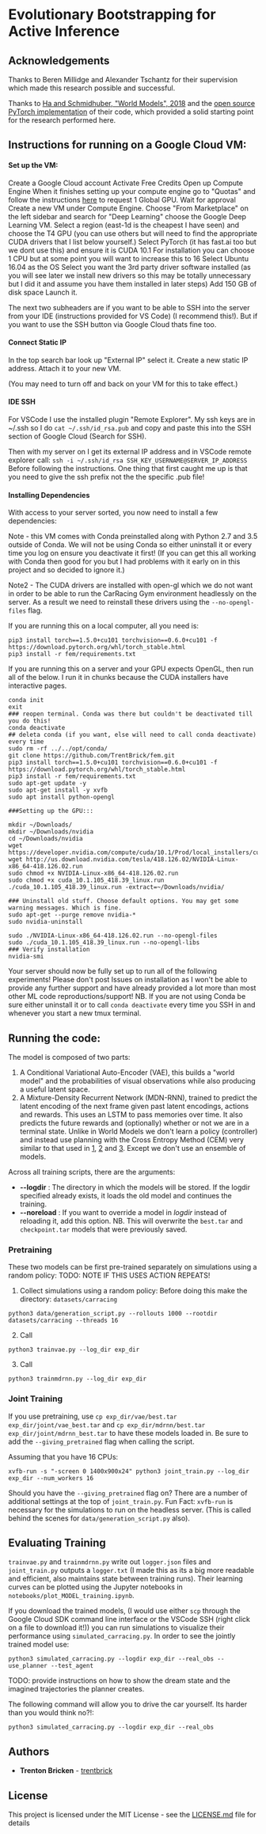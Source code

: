 # Evolutionary Bootstrapping for Active Inference

## Acknowledgements

Thanks to Beren Millidge and Alexander Tschantz for their supervision which made this research possible and successful.

Thanks to [Ha and Schmidhuber, "World Models", 2018]() and the [open source PyTorch implementation](https://github.com/ctallec/world-models) of their code, which provided a solid starting point for the research performed here.

## Instructions for running on a Google Cloud VM:

#### Set up the VM: 
Create a Google Cloud account
Activate Free Credits
Open up Compute Engine
When it finishes setting up your compute engine go to "Quotas" and follow the instructions [here](https://stackoverflow.com/questions/45227064/how-to-request-gpu-quota-increase-in-google-cloud) to request 1 Global GPU.
Wait for approval
Create a new VM under Compute Engine. Choose "From Marketplace" on the left sidebar and search for "Deep Learning" choose the Google Deep Learning VM.
Select a region (east-1d is the cheapest I have seen) and choose the T4 GPU (you can use others but will need to find the appropriate CUDA drivers that I list below yourself.)
Select PyTorch (it has fast.ai too but we dont use this) and ensure it is CUDA 10.1
For installation you can choose 1 CPU but at some point you will want to increase this to 16
Select Ubuntu 16.04 as the OS
Select you want the 3rd party driver software installed (as you will see later we install new drivers so this may be totally unnecessary but I did it and assume you have them installed in later steps)
Add 150 GB of disk space
Launch it.

The next two subheaders are if you want to be able to SSH into the server from your IDE (instructions provided for VS Code) (I recommend this!). But if you want to use the SSH button via Google Cloud thats fine too.

#### Connect Static IP 
In the top search bar look up "External IP" select it. Create a new static IP address. Attach it to your new VM.

(You may need to turn off and back on your VM for this to take effect.)

#### IDE SSH
For VSCode I use the installed plugin "Remote Explorer". 
My ssh keys are in ~/.ssh so I do `cat ~/.ssh/id_rsa.pub` and copy and paste this into the SSH section of Google Cloud (Search for SSH). 

Then with my server on I get its external IP address and in VSCode remote explorer call: 
`ssh -i ~/.ssh/id_rsa SSH_KEY_USERNAME@SERVER_IP_ADDRESS`
Before following the instructions.
One thing that first caught me up is that you need to give the ssh prefix not the the specific .pub file!

#### Installing Dependencies 
With access to your server sorted, you now need to install a few dependencies:

Note - this VM comes with Conda preinstalled along with Python 2.7 and 3.5 outside of Conda. We will not be using Conda so either uninstall it or every time you log on ensure you deactivate it first! (If you can get this all working with Conda then good for you but I had problems with it early on in this project and so decided to ignore it.)

Note2 - The CUDA drivers are installed with open-gl which we do not want in order to be able to run the CarRacing Gym environment headlessly on the server. As a result we need to reinstall these drivers using the `--no-opengl-files` flag.

If you are running this on a local computer, all you need is: 

```
pip3 install torch==1.5.0+cu101 torchvision==0.6.0+cu101 -f https://download.pytorch.org/whl/torch_stable.html
pip3 install -r fem/requirements.txt
```

If you are running this on a server and your GPU expects OpenGL, then run all of the below. I run it in chunks because the CUDA installers have interactive pages.
```
conda init
exit
### reopen terminal. Conda was there but couldn't be deactivated till you do this!
conda deactivate
## deleta conda (if you want, else will need to call conda deactivate) every time
sudo rm -rf ../../opt/conda/
git clone https://github.com/TrentBrick/fem.git
pip3 install torch==1.5.0+cu101 torchvision==0.6.0+cu101 -f https://download.pytorch.org/whl/torch_stable.html
pip3 install -r fem/requirements.txt
sudo apt-get update -y
sudo apt-get install -y xvfb
sudo apt install python-opengl

###Setting up the GPU:::

mkdir ~/Downloads/
mkdir ~/Downloads/nvidia
cd ~/Downloads/nvidia
wget https://developer.nvidia.com/compute/cuda/10.1/Prod/local_installers/cuda_10.1.105_418.39_linux.run
wget http://us.download.nvidia.com/tesla/418.126.02/NVIDIA-Linux-x86_64-418.126.02.run
sudo chmod +x NVIDIA-Linux-x86_64-418.126.02.run
sudo chmod +x cuda_10.1.105_418.39_linux.run
./cuda_10.1.105_418.39_linux.run -extract=~/Downloads/nvidia/

### Uninstall old stuff. Choose default options. You may get some warning messages. Which is fine. 
sudo apt-get --purge remove nvidia-*
sudo nvidia-uninstall

sudo ./NVIDIA-Linux-x86_64-418.126.02.run --no-opengl-files
sudo ./cuda_10.1.105_418.39_linux.run --no-opengl-libs
### Verify installation
nvidia-smi
```
Your server should now be fully set up to run all of the following experiments! Please don't post Issues on installation as I won't be able to provide any further support and have already provided a lot more than most other ML code reproductions/support!
NB. If you are not using Conda be sure either uninstall it or to call `conda deactivate` every time you SSH in and whenever you start a new tmux terminal.


## Running the code: 

The model is composed of two parts:

  1. A Conditional Variational Auto-Encoder (VAE), this builds a "world model" and the probabilities of visual observations while also producing a useful latent space.
  2. A Mixture-Density Recurrent Network (MDN-RNN), trained to predict the latent encoding of the next frame given past latent encodings, actions and rewards. This uses an LSTM to pass memories over time. It also predicts the future rewards and (optionally) whether or not we are in a terminal state.
  Unlike in World Models we don't learn a policy (controller) and instead use planning with the Cross Entropy Method (CEM) very similar to that used in [1](https://arxiv.org/pdf/2002.12636.pdf), [2](https://arxiv.org/pdf/1811.04551.pdf) and [3](https://arxiv.org/pdf/1805.12114.pdf). Except we don't use an ensemble of models.

Across all training scripts, there are the arguments:
* **--logdir** : The directory in which the models will be stored. If the logdir specified already exists, it loads the old model and continues the training.
* **--noreload** : If you want to override a model in *logdir* instead of reloading it, add this option. NB. This will overwrite the `best.tar` and `checkpoint.tar` models that were previously saved.

### Pretraining
These two models can be first pre-trained separately on simulations using a random policy: 
TODO: NOTE IF THIS USES ACTION REPEATS!

1. Collect simulations using a random policy: 
Before doing this make the directory: `datasets/carracing`
```
python3 data/generation_script.py --rollouts 1000 --rootdir datasets/carracing --threads 16
```

2. Call 
```
python3 trainvae.py --log_dir exp_dir
```

3. Call 
```
python3 trainmdrnn.py --log_dir exp_dir
```

### Joint Training
If you use pretraining, use `cp exp_dir/vae/best.tar exp_dir/joint/vae_best.tar` and 
`cp exp_dir/mdrnn/best.tar exp_dir/joint/mdrnn_best.tar` to have these models loaded in. Be sure to add the `--giving_pretrained` flag when calling the script.

Assuming that you have 16 CPUs:
```
xvfb-run -s "-screen 0 1400x900x24" python3 joint_train.py --log_dir exp_dir --num_workers 16
```
Should you have the `--giving_pretrained` flag on?
There are a number of additional settings at the top of `joint_train.py`.
Fun Fact: `xvfb-run` is necessary for the simulations to run on the headless server. (This is called behind the scenes for `data/generation_script.py` also).

## Evaluating Training

`trainvae.py` and `trainmdrnn.py` write out `logger.json` files and `joint_train.py` outputs a `logger.txt` (I made this as its a big more readable and efficient, also maintains state between training runs). Their learning curves can be plotted using the Jupyter notebooks in `notebooks/plot_MODEL_training.ipynb`.

If you download the trained models, (I would use either `scp` through the Google Cloud SDK command line interface or the VSCode SSH (right click on a file to download it!)) you can run simulations to visualize their performance using `simulated_carracing.py`. In order to see the jointly trained model use:

```
python3 simulated_carracing.py --logdir exp_dir --real_obs --use_planner --test_agent
```
TODO: provide instructions on how to show the dream state and the imagined trajectories the planner creates. 

The following command will allow you to drive the car yourself. Its harder than you would think no?!: 
```
python3 simulated_carracing.py --logdir exp_dir --real_obs
```

## Authors

* **Trenton Bricken** - [trentbrick](https://github.com/trentbrick)

## License

This project is licensed under the MIT License - see the [LICENSE.md](LICENSE.md) file for details
